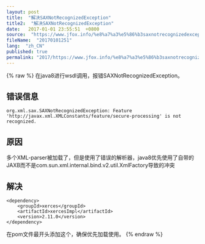 ```yaml
---
layout: post
title:  "解决SAXNotRecognizedException"
title2:  "解决SAXNotRecognizedException"
date:   2017-01-01 23:55:51  +0800
source:  "https://www.jfox.info/%e8%a7%a3%e5%86%b3saxnotrecognizedexception.html"
fileName:  "20170101251"
lang:  "zh_CN"
published: true
permalink: "2017/https://www.jfox.info/%e8%a7%a3%e5%86%b3saxnotrecognizedexception.html"
---
```

{% raw %}
在java8进行wsdl调用，报错SAXNotRecognizedException。

## 错误信息

    org.xml.sax.SAXNotRecognizedException: Feature 'http://javax.xml.XMLConstants/feature/secure-processing' is not recognized.

## 原因

多个XML-parser被加载了，但是使用了错误的解析器，java8优先使用了自带的JAXB而不是com.sun.xml.internal.bind.v2.util.XmlFactory导致的冲突

## 解决

    <dependency>
        <groupId>xerces</groupId>
        <artifactId>xercesImpl</artifactId>
        <version>2.11.0</version>
    </dependency>

在pom文件最开头添加这个，确保优先加载使用。
{% endraw %}
